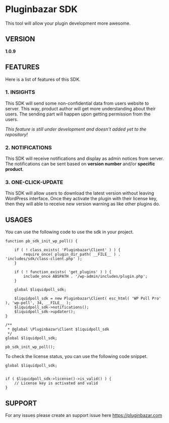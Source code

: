 # Pluginbazar SDK

This tool will allow your plugin development more awesome.

## VERSION
**1.0.9**

## FEATURES

Here is a list of features of this SDK.

### 1. INSIGHTS

This SDK will send some non-confidential data from users website to server. This way, product author will get more understanding about their users. The sending part will happen upon getting permission from the users.

_This feature is still under development and doesn't added yet to the repository!_

### 2. NOTIFICATIONS

This SDK will receive notifications and display as admin notices from server. The notifications can be sent based on **version number** and/or **specific product**.

### 3. ONE-CLICK-UPDATE

This SDK will allow users to download the latest version without leaving WordPress interface. Once they activate the plugin with their license key, then they will able to receive new version warning as like other plugins do.

## USAGES

You can use the following code to use the sdk in your project.

```
function pb_sdk_init_wp_poll() {

	if ( ! class_exists( 'Pluginbazar\Client' ) ) {
		require_once( plugin_dir_path( __FILE__ ) . 'includes/sdk/class-client.php' );
	}

	if ( ! function_exists( 'get_plugins' ) ) {
		include_once ABSPATH . '/wp-admin/includes/plugin.php';
	}

	global $liquidpoll_sdk;

	$liquidpoll_sdk = new Pluginbazar\Client( esc_html( 'WP Poll Pro' ), 'wp-poll', 34, __FILE__ );
	$liquidpoll_sdk->notifications();
	$liquidpoll_sdk->updater();
}

/**
 * @global \Pluginbazar\Client $liquidpoll_sdk
 */
global $liquidpoll_sdk;

pb_sdk_init_wp_poll();
```

To check the license status, you can use the following code snippet.

```
global $liquidpoll_sdk;


if ( $liquidpoll_sdk->license()->is_valid() ) {
	// License key is activated and valid
}
```

## SUPPORT

For any issues please create an support issue here https://pluginbazar.com

    
